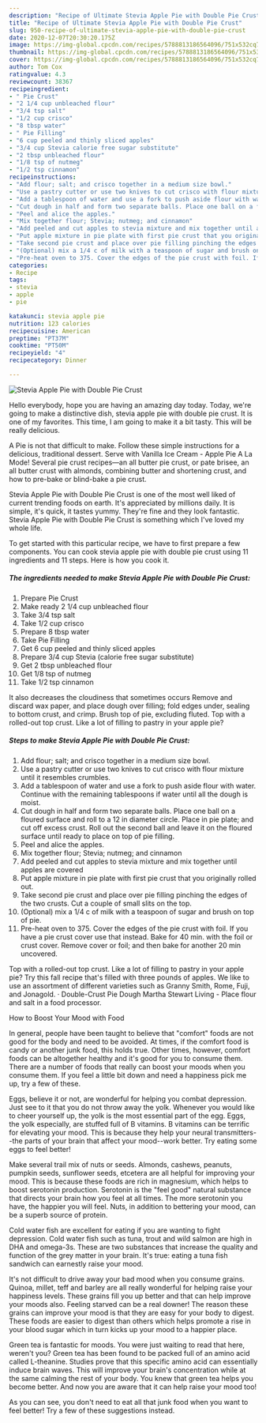 ```yaml
---
description: "Recipe of Ultimate Stevia Apple Pie with Double Pie Crust"
title: "Recipe of Ultimate Stevia Apple Pie with Double Pie Crust"
slug: 950-recipe-of-ultimate-stevia-apple-pie-with-double-pie-crust
date: 2020-12-07T20:30:20.175Z
image: https://img-global.cpcdn.com/recipes/5788813186564096/751x532cq70/stevia-apple-pie-with-double-pie-crust-recipe-main-photo.jpg
thumbnail: https://img-global.cpcdn.com/recipes/5788813186564096/751x532cq70/stevia-apple-pie-with-double-pie-crust-recipe-main-photo.jpg
cover: https://img-global.cpcdn.com/recipes/5788813186564096/751x532cq70/stevia-apple-pie-with-double-pie-crust-recipe-main-photo.jpg
author: Tom Cox
ratingvalue: 4.3
reviewcount: 38367
recipeingredient:
- " Pie Crust"
- "2 1/4 cup unbleached flour"
- "3/4 tsp salt"
- "1/2 cup crisco"
- "8 tbsp water"
- " Pie Filling"
- "6 cup peeled and thinly sliced apples"
- "3/4 cup Stevia calorie free sugar substitute"
- "2 tbsp unbleached flour"
- "1/8 tsp of nutmeg"
- "1/2 tsp cinnamon"
recipeinstructions:
- "Add flour; salt; and crisco together in a medium size bowl."
- "Use a pastry cutter or use two knives to cut crisco with flour mixture until it resembles crumbles."
- "Add a tablespoon of water and use a fork to push aside flour with water. Continue with the remaining tablespoons if water until all the dough is moist."
- "Cut dough in half and form two separate balls. Place one ball on a floured surface and roll to a 12 in diameter circle. Place in pie plate; and cut off excess crust. Roll out the second ball and leave it on the floured surface until ready to place on top of pie filling."
- "Peel and alice the apples."
- "Mix together flour; Stevia; nutmeg; and cinnamon"
- "Add peeled and cut apples to stevia mixture and mix together until apples are covered"
- "Put apple mixture in pie plate with first pie crust that you originally rolled out."
- "Take second pie crust and place over pie filling pinching the edges of the two crusts. Cut a couple of small slits on the top."
- "(Optional) mix a 1/4 c of milk with a teaspoon of sugar and brush on top of pie."
- "Pre-heat oven to 375. Cover the edges of the pie crust with foil. If you have a pie crust cover use that instead. Bake for 40 min. with the foil or crust cover. Remove cover or foil; and then bake for another 20 min uncovered."
categories:
- Recipe
tags:
- stevia
- apple
- pie

katakunci: stevia apple pie 
nutrition: 123 calories
recipecuisine: American
preptime: "PT37M"
cooktime: "PT50M"
recipeyield: "4"
recipecategory: Dinner

---
```



![Stevia Apple Pie with Double Pie Crust](https://img-global.cpcdn.com/recipes/5788813186564096/751x532cq70/stevia-apple-pie-with-double-pie-crust-recipe-main-photo.jpg)

Hello everybody, hope you are having an amazing day today. Today, we're going to make a distinctive dish, stevia apple pie with double pie crust. It is one of my favorites. This time, I am going to make it a bit tasty. This will be really delicious.

A Pie is not that difficult to make. Follow these simple instructions for a delicious, traditional dessert. Serve with Vanilla Ice Cream - Apple Pie A La Mode! Several pie crust recipes—an all butter pie crust, or pate brisee, an all butter crust with almonds, combining butter and shortening crust, and how to pre-bake or blind-bake a pie crust.

Stevia Apple Pie with Double Pie Crust is one of the most well liked of current trending foods on earth. It's appreciated by millions daily. It is simple, it's quick, it tastes yummy. They're fine and they look fantastic. Stevia Apple Pie with Double Pie Crust is something which I've loved my whole life.


To get started with this particular recipe, we have to first prepare a few components. You can cook stevia apple pie with double pie crust using 11 ingredients and 11 steps. Here is how you cook it.

<!--inarticleads1-->

##### The ingredients needed to make Stevia Apple Pie with Double Pie Crust:

1. Prepare  Pie Crust
1. Make ready 2 1/4 cup unbleached flour
1. Take 3/4 tsp salt
1. Take 1/2 cup crisco
1. Prepare 8 tbsp water
1. Take  Pie Filling
1. Get 6 cup peeled and thinly sliced apples
1. Prepare 3/4 cup Stevia (calorie free sugar substitute)
1. Get 2 tbsp unbleached flour
1. Get 1/8 tsp of nutmeg
1. Take 1/2 tsp cinnamon


It also decreases the cloudiness that sometimes occurs Remove and discard wax paper, and place dough over filling; fold edges under, sealing to bottom crust, and crimp. Brush top of pie, excluding fluted. Top with a rolled-out top crust. Like a lot of filling to pastry in your apple pie? 

<!--inarticleads2-->

##### Steps to make Stevia Apple Pie with Double Pie Crust:

1. Add flour; salt; and crisco together in a medium size bowl.
1. Use a pastry cutter or use two knives to cut crisco with flour mixture until it resembles crumbles.
1. Add a tablespoon of water and use a fork to push aside flour with water. Continue with the remaining tablespoons if water until all the dough is moist.
1. Cut dough in half and form two separate balls. Place one ball on a floured surface and roll to a 12 in diameter circle. Place in pie plate; and cut off excess crust. Roll out the second ball and leave it on the floured surface until ready to place on top of pie filling.
1. Peel and alice the apples.
1. Mix together flour; Stevia; nutmeg; and cinnamon
1. Add peeled and cut apples to stevia mixture and mix together until apples are covered
1. Put apple mixture in pie plate with first pie crust that you originally rolled out.
1. Take second pie crust and place over pie filling pinching the edges of the two crusts. Cut a couple of small slits on the top.
1. (Optional) mix a 1/4 c of milk with a teaspoon of sugar and brush on top of pie.
1. Pre-heat oven to 375. Cover the edges of the pie crust with foil. If you have a pie crust cover use that instead. Bake for 40 min. with the foil or crust cover. Remove cover or foil; and then bake for another 20 min uncovered.


Top with a rolled-out top crust. Like a lot of filling to pastry in your apple pie? Try this fall recipe that&#39;s filled with three pounds of apples. We like to use an assortment of different varieties such as Granny Smith, Rome, Fuji, and Jonagold. · Double-Crust Pie Dough Martha Stewart Living - Place flour and salt in a food processor. 

How to Boost Your Mood with Food


In general, people have been taught to believe that "comfort" foods are not good for the body and need to be avoided. At times, if the comfort food is candy or another junk food, this holds true. Other times, however, comfort foods can be altogether healthy and it's good for you to consume them. There are a number of foods that really can boost your moods when you consume them. If you feel a little bit down and need a happiness pick me up, try a few of these.

Eggs, believe it or not, are wonderful for helping you combat depression. Just see to it that you do not throw away the yolk. Whenever you would like to cheer yourself up, the yolk is the most essential part of the egg. Eggs, the yolk especially, are stuffed full of B vitamins. B vitamins can be terrific for elevating your mood. This is because they help your neural transmitters--the parts of your brain that affect your mood--work better. Try eating some eggs to feel better!

Make several trail mix of nuts or seeds. Almonds, cashews, peanuts, pumpkin seeds, sunflower seeds, etcetera are all helpful for improving your mood. This is because these foods are rich in magnesium, which helps to boost serotonin production. Serotonin is the "feel good" natural substance that directs your brain how you feel at all times. The more serotonin you have, the happier you will feel. Nuts, in addition to bettering your mood, can be a superb source of protein.

Cold water fish are excellent for eating if you are wanting to fight depression. Cold water fish such as tuna, trout and wild salmon are high in DHA and omega-3s. These are two substances that increase the quality and function of the grey matter in your brain. It's true: eating a tuna fish sandwich can earnestly raise your mood. 

It's not difficult to drive away your bad mood when you consume grains. Quinoa, millet, teff and barley are all really wonderful for helping raise your happiness levels. These grains fill you up better and that can help improve your moods also. Feeling starved can be a real downer! The reason these grains can improve your mood is that they are easy for your body to digest. These foods are easier to digest than others which helps promote a rise in your blood sugar which in turn kicks up your mood to a happier place.

Green tea is fantastic for moods. You were just waiting to read that here, weren't you? Green tea has been found to be packed full of an amino acid called L-theanine. Studies prove that this specific amino acid can essentially induce brain waves. This will improve your brain's concentration while at the same calming the rest of your body. You knew that green tea helps you become better. And now you are aware that it can help raise your mood too!

As you can see, you don't need to eat all that junk food when you want to feel better! Try  a few  of  these  suggestions  instead.

